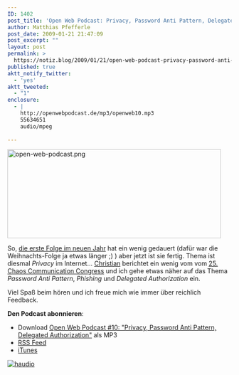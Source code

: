 ```yaml
---
ID: 1402
post_title: 'Open Web Podcast: Privacy, Password Anti Pattern, Delegated Authorization'
author: Matthias Pfefferle
post_date: 2009-01-21 21:47:09
post_excerpt: ""
layout: post
permalink: >
  https://notiz.blog/2009/01/21/open-web-podcast-privacy-password-anti-pattern-delegated-authorization/
published: true
aktt_notify_twitter:
  - 'yes'
aktt_tweeted:
  - "1"
enclosure:
  - |
    http://openwebpodcast.de/mp3/openweb10.mp3
    55634651
    audio/mpeg
    
---
```

<img class="aligncenter" src="http://notiz.blog/wp-content/uploads/2008/11/open-web-podcast.png" alt="open-web-podcast.png" width="480" height="200" />

So, <a href="http://openweb.mixxt.de/networks/blog/post.mrtopf:5">die erste Folge im neuen Jahr</a> hat ein wenig gedauert (dafür war die Weihnachts-Folge ja etwas länger ;) ) aber jetzt ist sie fertig. Thema ist diesmal <em>Privacy</em> im Internet... <a href="http://mrtopf.de/blog/" rel="contact">Christian</a> berichtet ein wenig vom vom <a href="http://events.ccc.de/congress/2008/">25. Chaos Communication Congress</a> und ich gehe etwas näher auf das Thema <em>Password Anti Pattern</em>, <em>Phishing</em> und <em>Delegated Authorization</em> ein.

Viel Spaß beim hören und ich freue mich wie immer über reichlich Feedback.

<strong>Den Podcast abonnieren</strong>:
<ul>
<li class="haudio">Download <a href="http://openwebpodcast.de/mp3/openweb10.mp3" rel="enclosure" class="fn" type="audio/mpeg">Open Web Podcast #10: "Privacy, Password Anti Pattern, Delegated Authorization"</a> als MP3</li>
<li><a href="http://feeds.feedburner.com/openwebcast">RSS Feed</a></li>
<li><a href="http://phobos.apple.com/WebObjects/MZStore.woa/wa/viewPodcast?id=294732929">iTunes</a></li>
</ul>

<a href="http://microformats.org/wiki/haudio" title="hAudio Proposal"><img src="http://farm2.static.flickr.com/1216/604867362_da0921136a_o.png" alt="haudio" /></a>